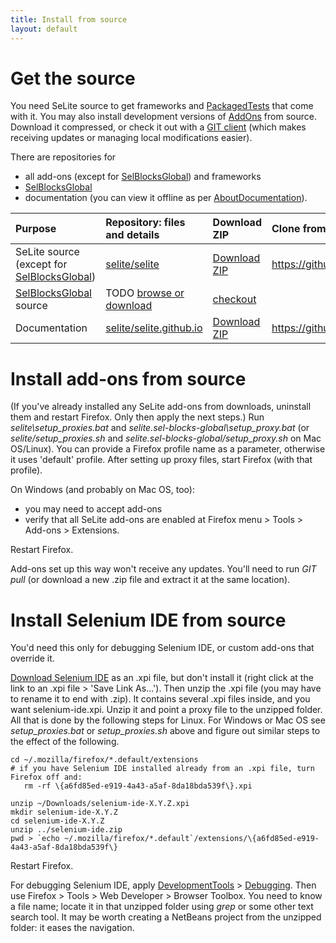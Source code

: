 ```yaml
---
title: Install from source
layout: default
---
```


# Get the source #
You need SeLite source to get frameworks and [PackagedTests](PackagedTests) that come with it. You may also install development versions of [AddOns](AddOns) from source. Download it compressed, or check it out with a [GIT client](http://git-scm.com/downloads) (which makes receiving updates or managing local modifications easier).

There are repositories for
* all add-ons (except for [SelBlocksGlobal](SelBlocksGlobal)) and frameworks
* [SelBlocksGlobal](SelBlocksGlobal)
* documentation (you can view it offline as per [AboutDocumentation](AboutDocumentation)).

| **Purpose**                        | **Repository: files and details** | **Download ZIP** | **Clone from GIT** |
|:--------------------------------------|:---------------------------------------|:-----------------------|:------|
| SeLite source (except for [SelBlocksGlobal](SelBlocksGlobal)) | [selite/selite](https://github.com/selite/selite) | [Download ZIP](https://github.com/selite/selite/archive/master.zip) | https://github.com/selite/selite.git |
| [SelBlocksGlobal](SelBlocksGlobal) source                | TODO [browse or download](https://code.google.com/p/selite/source/browse?repo=sel-blocks-global) | [checkout](https://code.google.com/p/selite/source/checkout?repo=sel-blocks-global) |
| Documentation                | [selite/selite.github.io](https://github.com/selite/selite.github.io) | [Download ZIP](https://github.com/selite/selite.github.io/archive/master.zip) | https://github.com/selite/selite.github.io.git |

# Install add-ons from source #
(If you've already installed any SeLite add-ons from downloads, uninstall them and restart Firefox. Only then apply the next steps.) Run _selite\setup\_proxies.bat_ and _selite.sel-blocks-global\setup\_proxy.bat_ (or _selite/setup\_proxies.sh_ and _selite.sel-blocks-global/setup\_proxy.sh_ on Mac OS/Linux). You can provide a Firefox profile name as a parameter, otherwise it uses 'default' profile. After setting up proxy files, start Firefox (with that profile).

On Windows (and probably on Mac OS, too):
  * you may need to accept add-ons
  * verify that all SeLite add-ons are enabled at Firefox menu > Tools > Add-ons > Extensions.

Restart Firefox.

Add-ons set up this way won't receive any updates. You'll need to run <i>GIT pull</i> (or download a new .zip file and extract it at the same location).

# Install Selenium IDE from source #
You'd need this only for debugging Selenium IDE, or custom add-ons that override it.

[Download Selenium IDE](http://docs.seleniumhq.org/download/) as an .xpi file, but don't install it (right click at the link to an .xpi file >  'Save Link As...'). Then unzip the .xpi file (you may have to rename it to end with .zip). It contains several .xpi files inside, and you want selenium-ide.xpi. Unzip it and point a proxy file to the unzipped folder. All that is done by the following steps for Linux. For Windows or Mac OS see _setup\_proxies.bat_ or _setup\_proxies.sh_ above and figure out similar steps to the effect of the following.

```
cd ~/.mozilla/firefox/*.default/extensions
# if you have Selenium IDE installed already from an .xpi file, turn Firefox off and:
   rm -rf \{a6fd85ed-e919-4a43-a5af-8da18bda539f\}.xpi

unzip ~/Downloads/selenium-ide-X.Y.Z.xpi
mkdir selenium-ide-X.Y.Z
cd selenium-ide-X.Y.Z
unzip ../selenium-ide.zip
pwd > `echo ~/.mozilla/firefox/*.default`/extensions/\{a6fd85ed-e919-4a43-a5af-8da18bda539f\}
```

Restart Firefox.

For debugging Selenium IDE, apply [DevelopmentTools](DevelopmentTools) > [Debugging](DevelopmentTools#debugging). Then use Firefox > Tools > Web Developer > Browser Toolbox. You need to know a file name; locate it in that unzipped folder using _grep_ or some other text search tool. It may be worth creating a NetBeans project from the unzipped folder: it eases the navigation.